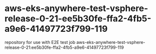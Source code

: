 # aws-eks-anywhere-test-vsphere-release-0-21-ee5b30fe-ffa2-4fb5-a9e6-41497723f799-119
repository for use with E2E test job aws-eks-anywhere-test-vsphere-release-0-21:ee5b30fe-ffa2-4fb5-a9e6-41497723f799-119
